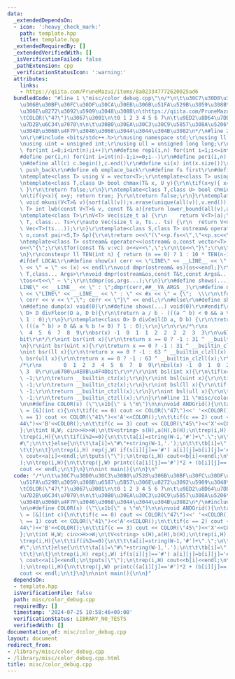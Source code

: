 ```yaml
---
data:
  _extendedDependsOn:
  - icon: ':heavy_check_mark:'
    path: template.hpp
    title: template.hpp
  _extendedRequiredBy: []
  _extendedVerifiedWith: []
  _isVerificationFailed: false
  _pathExtension: cpp
  _verificationStatusIcon: ':warning:'
  attributes:
    links:
    - https://qiita.com/PruneMazui/items/8a023347772620025ad6
  bundledCode: "#line 1 \"misc/color_debug.cpp\"\n/*\n\t\u30C7\u30D0\u30C3\u30B0\u7528\
    \u306B\u30BF\u30FC\u30DF\u30CA\u30EB\u306B\u51FA\u529B\u3059\u308B\u6587\u5B57\
    \u306E\u8272\u3092\u5909\u3048\u308B\n\thttps://qiita.com/PruneMazui/items/8a023347772620025ad6\n\
    \tCOLOR(\"4?\")\u3067\u3001\n\t0 1 2 3 4 5 6 7\n\t\u9ED2\u8D64\u7DD1\u9EC3\u9752\
    \u7D2B\u6C34\u7070\n\n\t\u30B0\u30EA\u30C3\u30C9\u5857\u308A\u5206\u3051\u3068\
    \u304B\u306B\u4F7F\u3046\u3068\u3044\u3044\u304B\u3082\n*/\n#line 2 \"template.hpp\"\
    \n\r\n#include <bits/stdc++.h>\r\nusing namespace std;\r\nusing ll = long long;\r\
    \nusing uint = unsigned int;\r\nusing ull = unsigned long long;\r\n#define rep(i,n)\
    \ for(int i=0;i<int(n);i++)\r\n#define rep1(i,n) for(int i=1;i<=int(n);i++)\r\n\
    #define per(i,n) for(int i=int(n)-1;i>=0;i--)\r\n#define per1(i,n) for(int i=int(n);i>0;i--)\r\
    \n#define all(c) c.begin(),c.end()\r\n#define si(x) int(x.size())\r\n#define pb\
    \ push_back\r\n#define eb emplace_back\r\n#define fs first\r\n#define sc second\r\
    \ntemplate<class T> using V = vector<T>;\r\ntemplate<class T> using VV = vector<vector<T>>;\r\
    \ntemplate<class T,class U> bool chmax(T& x, U y){\r\n\tif(x<y){ x=y; return true;\
    \ }\r\n\treturn false;\r\n}\r\ntemplate<class T,class U> bool chmin(T& x, U y){\r\
    \n\tif(y<x){ x=y; return true; }\r\n\treturn false;\r\n}\r\ntemplate<class T>\
    \ void mkuni(V<T>& v){sort(all(v));v.erase(unique(all(v)),v.end());}\r\ntemplate<class\
    \ T> int lwb(const V<T>& v, const T& a){return lower_bound(all(v),a) - v.begin();}\r\
    \ntemplate<class T>\r\nV<T> Vec(size_t a) {\r\n    return V<T>(a);\r\n}\r\ntemplate<class\
    \ T, class... Ts>\r\nauto Vec(size_t a, Ts... ts) {\r\n  return V<decltype(Vec<T>(ts...))>(a,\
    \ Vec<T>(ts...));\r\n}\r\ntemplate<class S,class T> ostream& operator<<(ostream&\
    \ o,const pair<S,T> &p){\r\n\treturn o<<\"(\"<<p.fs<<\",\"<<p.sc<<\")\";\r\n}\r\
    \ntemplate<class T> ostream& operator<<(ostream& o,const vector<T> &vc){\r\n\t\
    o<<\"{\";\r\n\tfor(const T& v:vc) o<<v<<\",\";\r\n\to<<\"}\";\r\n\treturn o;\r\
    \n}\r\nconstexpr ll TEN(int n) { return (n == 0) ? 1 : 10 * TEN(n-1); }\r\n\r\n\
    #ifdef LOCAL\r\n#define show(x) cerr << \"LINE\" << __LINE__ << \" : \" << #x\
    \ << \" = \" << (x) << endl\r\nvoid dmpr(ostream& os){os<<endl;}\r\ntemplate<class\
    \ T,class... Args>\r\nvoid dmpr(ostream&os,const T&t,const Args&... args){\r\n\
    \tos<<t<<\" ~ \";\r\n\tdmpr(os,args...);\r\n}\r\n#define shows(...) cerr << \"\
    LINE\" << __LINE__ << \" : \";dmpr(cerr,##__VA_ARGS__)\r\n#define dump(x) cerr\
    \ << \"LINE\" << __LINE__ << \" : \" << #x << \" = {\";  \\\r\n\tfor(auto v: x)\
    \ cerr << v << \",\"; cerr << \"}\" << endl;\r\n#else\r\n#define show(x) void(0)\r\
    \n#define dump(x) void(0)\r\n#define shows(...) void(0)\r\n#endif\r\n\r\ntemplate<class\
    \ D> D divFloor(D a, D b){\r\n\treturn a / b - (((a ^ b) < 0 && a % b != 0) ?\
    \ 1 : 0);\r\n}\r\ntemplate<class D> D divCeil(D a, D b) {\r\n\treturn a / b +\
    \ (((a ^ b) > 0 && a % b != 0) ? 1 : 0);\r\n}\r\n\r\n/*\r\nx       0  1  2  3\
    \  4  5  6  7  8  9\r\nbsr(x) -1  0  1  1  2  2  2  2  3  3\r\n\u6700\u4E0A\u4F4D\
    bit\r\n*/\r\nint bsr(int x){\r\n\treturn x == 0 ? -1 : 31 ^ __builtin_clz(x);\r\
    \n}\r\nint bsr(uint x){\r\n\treturn x == 0 ? -1 : 31 ^ __builtin_clz(x);\r\n}\r\
    \nint bsr(ll x){\r\n\treturn x == 0 ? -1 : 63 ^ __builtin_clzll(x);\r\n}\r\nint\
    \ bsr(ull x){\r\n\treturn x == 0 ? -1 : 63 ^ __builtin_clzll(x);\r\n}\r\n\r\n\
    /*\r\nx       0  1  2  3  4  5  6  7  8  9\r\nbsl(x) -1  0  1  0  2  0  1  0 \
    \ 3  0\r\n\u6700\u4E0B\u4F4Dbit\r\n*/\r\nint bsl(int x){\r\n\tif(x==0) return\
    \ -1;\r\n\treturn __builtin_ctz(x);\r\n}\r\nint bsl(uint x){\r\n\tif(x==0) return\
    \ -1;\r\n\treturn __builtin_ctz(x);\r\n}\r\nint bsl(ll x){\r\n\tif(x==0) return\
    \ -1;\r\n\treturn __builtin_ctzll(x);\r\n}\r\nint bsl(ull x){\r\n\tif(x==0) return\
    \ -1;\r\n\treturn __builtin_ctzll(x);\r\n}\r\n#line 11 \"misc/color_debug.cpp\"\
    \n\n#define COLOR(s) (\"\\x1b[\" s \"m\")\n\n\nvoid ANDGrid(){\n\tauto printc\
    \ = [&](int c){\n\t\tif(c == 0) cout << COLOR(\"47\")<<' '<<COLOR();\n\t\tif(c\
    \ == 1) cout << COLOR(\"41\")<<'A'<<COLOR();\n\t\tif(c == 2) cout << COLOR(\"\
    44\")<<'B'<<COLOR();\n\t\tif(c == 3) cout << COLOR(\"45\")<<'X'<<COLOR();\n\t\
    };\n\tint H,W; cin>>H>>W;\n\tV<string> s(H),a(H),b(H);\n\trep(i,H) cin>>s[i];\n\
    \trep(i,H){\n\t\tif(i%2==0){\n\t\t\ta[i]=string(W-1,'#')+\".\";\n\t\t\tb[i]=string(W-1,'.')+\"\
    #\";\n\t\t}else{\n\t\t\ta[i]=\"#\"+string(W-1,'.');\n\t\t\tb[i]=\".\"+string(W-1,'#');\n\
    \t\t}\n\t}\n\trep(i,H) rep(j,W) if(s[i][j]=='#') a[i][j]=b[i][j]='#';\n\trep(i,H)\
    \ cout<<a[i]<<endl;\n\tputs(\"\");\n\trep(i,H) cout<<b[i]<<endl;\n\tputs(\"\"\
    );\n\trep(i,H){\n\t\trep(j,W) printc((a[i][j]=='#')*2 + (b[i][j]=='#'));\n\t\t\
    cout << endl;\n\t}\n}\n\nint main(){\n\n}\n"
  code: "/*\n\t\u30C7\u30D0\u30C3\u30B0\u7528\u306B\u30BF\u30FC\u30DF\u30CA\u30EB\u306B\
    \u51FA\u529B\u3059\u308B\u6587\u5B57\u306E\u8272\u3092\u5909\u3048\u308B\n\thttps://qiita.com/PruneMazui/items/8a023347772620025ad6\n\
    \tCOLOR(\"4?\")\u3067\u3001\n\t0 1 2 3 4 5 6 7\n\t\u9ED2\u8D64\u7DD1\u9EC3\u9752\
    \u7D2B\u6C34\u7070\n\n\t\u30B0\u30EA\u30C3\u30C9\u5857\u308A\u5206\u3051\u3068\
    \u304B\u306B\u4F7F\u3046\u3068\u3044\u3044\u304B\u3082\n*/\n#include \"../template.hpp\"\
    \n\n#define COLOR(s) (\"\\x1b[\" s \"m\")\n\n\nvoid ANDGrid(){\n\tauto printc\
    \ = [&](int c){\n\t\tif(c == 0) cout << COLOR(\"47\")<<' '<<COLOR();\n\t\tif(c\
    \ == 1) cout << COLOR(\"41\")<<'A'<<COLOR();\n\t\tif(c == 2) cout << COLOR(\"\
    44\")<<'B'<<COLOR();\n\t\tif(c == 3) cout << COLOR(\"45\")<<'X'<<COLOR();\n\t\
    };\n\tint H,W; cin>>H>>W;\n\tV<string> s(H),a(H),b(H);\n\trep(i,H) cin>>s[i];\n\
    \trep(i,H){\n\t\tif(i%2==0){\n\t\t\ta[i]=string(W-1,'#')+\".\";\n\t\t\tb[i]=string(W-1,'.')+\"\
    #\";\n\t\t}else{\n\t\t\ta[i]=\"#\"+string(W-1,'.');\n\t\t\tb[i]=\".\"+string(W-1,'#');\n\
    \t\t}\n\t}\n\trep(i,H) rep(j,W) if(s[i][j]=='#') a[i][j]=b[i][j]='#';\n\trep(i,H)\
    \ cout<<a[i]<<endl;\n\tputs(\"\");\n\trep(i,H) cout<<b[i]<<endl;\n\tputs(\"\"\
    );\n\trep(i,H){\n\t\trep(j,W) printc((a[i][j]=='#')*2 + (b[i][j]=='#'));\n\t\t\
    cout << endl;\n\t}\n}\n\nint main(){\n\n}"
  dependsOn:
  - template.hpp
  isVerificationFile: false
  path: misc/color_debug.cpp
  requiredBy: []
  timestamp: '2024-07-25 10:58:46+09:00'
  verificationStatus: LIBRARY_NO_TESTS
  verifiedWith: []
documentation_of: misc/color_debug.cpp
layout: document
redirect_from:
- /library/misc/color_debug.cpp
- /library/misc/color_debug.cpp.html
title: misc/color_debug.cpp
---
```

